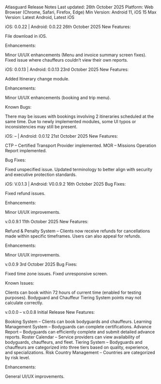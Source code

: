 Atlasguard Release Notes
Last updated: 26th October 2025
Platform: Web Browser (Chrome, Safari, Firefox, Edge)
Min Version: Android 11, iOS 15
Max Version: Latest Android, Latest iOS

iOS: 0.0.22 | Android: 0.0.22
26th October 2025
New Features:

File download in iOS.

Enhancements:

Minor UI/UX enhancements (Menu and invoice summary screen fixes).
Fixed issue where chauffeurs couldn’t view their own reports.


iOS: 0.0.13 | Android: 0.0.13
23rd October 2025
New Features:

Added Itinerary change module.

Enhancements:

Minor UI/UX enhancements (booking and trip menu).

Known Bugs:

There may be issues with bookings involving 2 itineraries scheduled at the same time.
Due to newly implemented modules, some UI typos or inconsistencies may still be present.


iOS: – | Android: 0.0.12
21st October 2025
New Features:

CTP – Certified Transport Provider implemented.
MOR – Missions Operation Report implemented.

Bug Fixes:

Fixed unspecified issue.
Updated terminology to better align with security and executive protection standards.


iOS: V.0.1.3 | Android: V0.0.9.2
16th October 2025
Bug Fixes:

Fixed refund issues.

Enhancements:

Minor UI/UX improvements.


v.0.0.9.1
11th October 2025
New Features:

Refund & Penalty System – Clients now receive refunds for cancellations made within specific timeframes. Users can also appeal for refunds.

Enhancements:

Minor UI/UX improvements.


v.0.0.9
3rd October 2025
Bug Fixes:

Fixed time zone issues.
Fixed unresponsive screen.

Known Issues:

Clients can book within 72 hours of current time (enabled for testing purposes).
Bodyguard and Chauffeur Tiering System points may not calculate correctly.


v.0.0.0 – v.0.0.8
Initial Release
New Features:

Booking System – Clients can book bodyguards and chauffeurs.
Learning Management System – Bodyguards can complete certifications.
Advance Report – Bodyguards can efficiently complete and submit detailed advance reports.
Roster Calendar – Service providers can view availability of bodyguards, chauffeurs, and fleet.
Tiering System – Bodyguards and chauffeurs are categorized into three tiers based on quality, experience, and specializations.
Risk Country Management – Countries are categorized by risk level.

Enhancements:

General UI/UX improvements.
